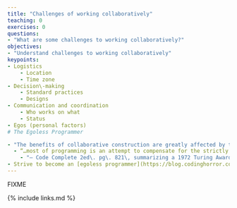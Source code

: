 ```yaml
---
title: "Challenges of working collaboratively"
teaching: 0
exercises: 0
questions:
- "What are some challenges to working collaboratively?"
objectives:
- "Understand challenges to working collaboratively"
keypoints:
- Logistics
    - Location
    - Time zone
- Decision\-making
    - Standard practices
    - Designs
- Communication and coordination
    - Who works on what
    - Status
- Egos (personal factors)
# The Egoless Programmer

- "The benefits of collaborative construction are greatly affected by the egos, or humility, of the participants"
  - “…most of programming is an attempt to compensate for the strictly limited size of our skulls\.  The people who are best at programming are the people who realize how small their brains are\.  They are humble\.  The people who are worst at programming are the people who refuse to accept the fact that their brains aren’t equal to the task\.  Their egos keep them from being great programmers\.  The more you learn to compensate for your small brain\, the better a programmer you’ll be\.  The more humble you are\, the faster you’ll improve\.”
    - "– Code Complete 2ed\. pg\. 821\, summarizing a 1972 Turing Award lecture by Edsger Dijkstra"
- Strive to become an [egoless programmer](https://blog.codinghorror.com/the-ten-commandments-of-egoless-programming/)
---
```

FIXME

{% include links.md %}

